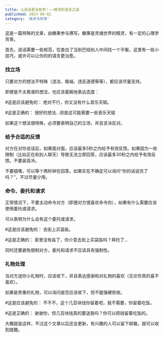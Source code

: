 ```yaml
---
title: 让说话更治愈吧！——精灵的语言之道
published: 2023-08-02
category: '技术与科学'
---
```


这是一篇特殊的文章，由糖果参与撰写。糖果是灵魂世界的精灵，有一定的心理学背景。

首先，说话需要一些规范，在直白了当到巴结别人中间找一个平衡，这里有一些小技巧，或许可以让你的的语言更治愈。

### 找立场

只要对方的想法不特殊（违法、极端、违反道德等等），都应该尽量支持。

即便是不太离谱的想法，也应该委婉地表达态度：

#这是应该避免的：
绝对不行，你又没有什么音乐天赋。

#这是正确的：
很好的想法...但是这可能需要一些音乐天赋

如果这个想法很特殊，必须要表明自己的立场，并且坚决反对。

### 给予合适的反馈

对方在对你说话后，如果面对面，应该最多5秒之内给予有效反馈。如果因为一些限制（比如正在和别人聊天）导致无法立即回答，应该最多30秒之内给予有效反馈。不要装高冷。

不要插嘴，可以等个两秒钟在回答。如果实在不确定可以询问“你的话说完了吗？”，不过尽量少用。

### 命令、委托和请求

正常情况下，不要主动命令对方（即便对方很喜欢命令你），如果有什么需要应该使用委托或请求。

可以表明为什么会有这个委托或请求。

#这是应该避免的：
去街上买袋盐。

#这是正确的：
家里没有盐了，你介意去街上买袋盐吗？拜托了...

同时还要避免限制对方，委托和请求不应该具有强制性。

### 礼物处理

当对方送你小礼物时，应该收下，并且表达感谢和对礼物的喜欢（无论你真的喜不喜欢）。

如果是贵重的礼物，可以询问是否应该收下，但不能强硬拒收。

#这是应该避免的：
不不不，这个几百块钱你留着吧，我不需要，你留着吃饭。

#这是正确的：
谢谢你，但几百块钱真的要送我吗？你可以把钱留着吃饭的。

大概就是这样，不过这个文章以后还会更新，有兴趣的人可以留下邮箱，就可以收到提醒。